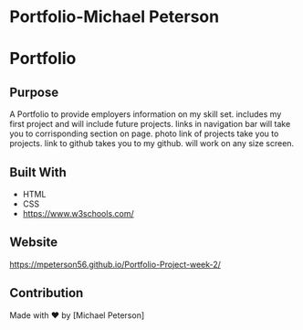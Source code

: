 # Portfolio-Michael Peterson

# Portfolio

## Purpose
A Portfolio to provide employers information on my skill set. includes my first project and will include future projects.
links in navigation bar will take you to corrisponding section on page. photo link of projects take you to projects. link to github takes you to my github. will work on any size screen.

## Built With
* HTML
* CSS
* https://www.w3schools.com/

## Website
https://mpeterson56.github.io/Portfolio-Project-week-2/

## Contribution
Made with ❤️ by [Michael Peterson]
